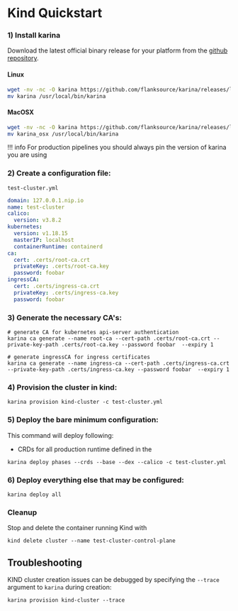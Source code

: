 # Kind Quickstart

### 1) Install karina

Download the latest official binary release for your platform from the [github repository](https://github.com/flanksource/karina/releases/latest).

#### Linux
```bash
wget -nv -nc -O karina https://github.com/flanksource/karina/releases/latest/download/karina && chmod +x karina
mv karina /usr/local/bin/karina
```

#### MacOSX
```bash
wget -nv -nc -O karina https://github.com/flanksource/karina/releases/latest/download/karina_osx && chmod +x karina
mv karina_osx /usr/local/bin/karina
```

!!! info
    For production pipelines you should always pin the version of karina you are using

### 2) Create a configuration file:

`test-cluster.yml`

```yaml
domain: 127.0.0.1.nip.io
name: test-cluster
calico:
  version: v3.8.2
kubernetes:
  version: v1.18.15
  masterIP: localhost
  containerRuntime: containerd
ca:
  cert: .certs/root-ca.crt
  privateKey: .certs/root-ca.key
  password: foobar
ingressCA:
  cert: .certs/ingress-ca.crt
  privateKey: .certs/ingress-ca.key
  password: foobar
```

### 3) Generate the necessary CA's:

```shell
# generate CA for kubernetes api-server authentication
karina ca generate --name root-ca --cert-path .certs/root-ca.crt --private-key-path .certs/root-ca.key --password foobar  --expiry 1

# generate ingressCA for ingress certificates
karina ca generate --name ingress-ca --cert-path .certs/ingress-ca.crt --private-key-path .certs/ingress-ca.key --password foobar  --expiry 1

```

### 4) Provision the cluster in kind:

```shell
karina provision kind-cluster -c test-cluster.yml
```

### 5) Deploy the bare minimum configuration:
This command will deploy following:
- CRDs for all production runtime defined in the 

```shell
karina deploy phases --crds --base --dex --calico -c test-cluster.yml
```

### 6) Deploy everything else that may be configured:

```shell
karina deploy all
```

### Cleanup
Stop and delete the container running Kind with
```shell
kind delete cluster --name test-cluster-control-plane
```


## Troubleshooting

KIND cluster creation issues can be debugged by specifying the `--trace` argument to `karina` during creation:

```shell
karina provision kind-cluster --trace
```
